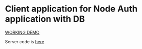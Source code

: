 # Client application for Node Auth application with DB

[WORKING DEMO](https://sergii-nosachenko.github.io/react_accounting-app-with-db-and-auth)

Server code is [here](https://github.com/sergii-nosachenko/node_auth-app/tree/develop)

